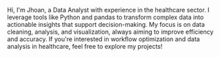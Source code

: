 Hi, I'm Jhoan, a Data Analyst with experience in the healthcare sector. I leverage tools like Python and pandas to transform complex data into actionable insights that support decision-making. My focus is on data cleaning, analysis, and visualization, always aiming to improve efficiency and accuracy. If you're interested in workflow optimization and data analysis in healthcare, feel free to explore my projects!


<!---
esetalcamacho/esetalcamacho is a ✨ special ✨ repository because its `README.md` (this file) appears on your GitHub profile.
You can click the Preview link to take a look at your changes.
--->
